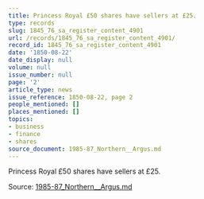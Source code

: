 ```yaml
---
title: Princess Royal £50 shares have sellers at £25.
type: records
slug: 1845_76_sa_register_content_4901
url: /records/1845_76_sa_register_content_4901/
record_id: 1845_76_sa_register_content_4901
date: '1850-08-22'
date_display: null
volume: null
issue_number: null
page: '2'
article_type: news
issue_reference: 1850-08-22, page 2
people_mentioned: []
places_mentioned: []
topics:
- business
- finance
- shares
source_document: 1985-87_Northern__Argus.md
---
```


Princess Royal £50 shares have sellers at £25.

Source: [1985-87_Northern__Argus.md](/downloads/markdown/1985-87_Northern__Argus.md)

